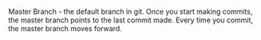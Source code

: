 Master Branch - the default branch in git. Once you start making commits, the master branch points to the last commit made.
Every time you commit, the master branch moves forward. 
